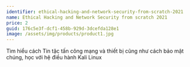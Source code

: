 ```yaml
---
identifier: ethical-hacking-and-network-security-from-scratch-2021
name: Ethical Hacking and Network Security from scratch 2021
price: 2
guid: 176c5e3f-dcf1-458b-929d-3dcefda128e1
image: /assets/img/products/product1.jpg
---
```

Tìm hiểu cách Tin tặc tấn công mạng và thiết bị cũng như cách bảo mật chúng, học với hệ điều hành Kali Linux